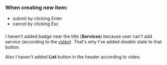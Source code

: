 ### When creating new item:
* submit by clicking Enter
* cancel by clicking Esc
###
I haven't added badge near the title (**Services**) because user can't add service (according to the [video](https://www.youtube.com/watch?v=K7UZedntwq8)).
That's why I've added _disable_ state to that button.

Also I haven't added **List** button in the header according to video.
